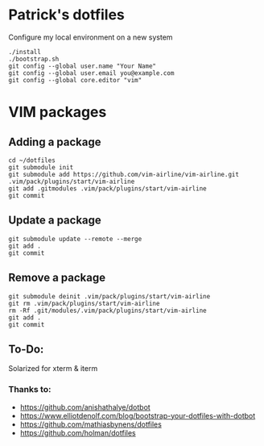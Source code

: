 # Patrick's dotfiles

Configure my local environment on a new system

```
./install
./bootstrap.sh
git config --global user.name "Your Name"
git config --global user.email you@example.com
git config --global core.editor "vim" 
```

# VIM packages

## Adding a package

```
cd ~/dotfiles
git submodule init
git submodule add https://github.com/vim-airline/vim-airline.git .vim/pack/plugins/start/vim-airline
git add .gitmodules .vim/pack/plugins/start/vim-airline
git commit
```

## Update a package

```
git submodule update --remote --merge
git add .
git commit
```

## Remove a package

```
git submodule deinit .vim/pack/plugins/start/vim-airline
git rm .vim/pack/plugins/start/vim-airline
rm -Rf .git/modules/.vim/pack/plugins/start/vim-airline
git add .
git commit
```

## To-Do:

Solarized for xterm & iterm

### Thanks to:

- https://github.com/anishathalye/dotbot
- https://www.elliotdenolf.com/blog/bootstrap-your-dotfiles-with-dotbot
- https://github.com/mathiasbynens/dotfiles
- https://github.com/holman/dotfiles
